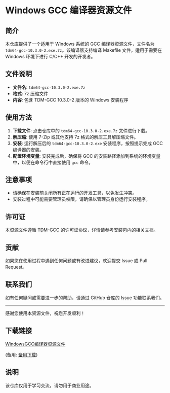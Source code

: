 # Windows GCC 编译器资源文件

## 简介

本仓库提供了一个适用于 Windows 系统的 GCC 编译器资源文件，文件名为 `tdm64-gcc-10.3.0-2.exe.7z`。该编译器支持编译 Makefile 文件，适用于需要在 Windows 环境下进行 C/C++ 开发的开发者。

## 文件说明

- **文件名**: `tdm64-gcc-10.3.0-2.exe.7z`
- **格式**: 7z 压缩文件
- **内容**: 包含 TDM-GCC 10.3.0-2 版本的 Windows 安装程序

## 使用方法

1. **下载文件**: 点击仓库中的 `tdm64-gcc-10.3.0-2.exe.7z` 文件进行下载。
2. **解压缩**: 使用 7-Zip 或其他支持 7z 格式的解压工具解压缩文件。
3. **安装**: 运行解压后的 `tdm64-gcc-10.3.0-2.exe` 安装程序，按照提示完成 GCC 编译器的安装。
4. **配置环境变量**: 安装完成后，确保将 GCC 的安装路径添加到系统的环境变量中，以便在命令行中直接使用 `gcc` 命令。

## 注意事项

- 请确保在安装前关闭所有正在运行的开发工具，以免发生冲突。
- 安装过程中可能需要管理员权限，请确保以管理员身份运行安装程序。

## 许可证

本资源文件遵循 TDM-GCC 的许可证协议，详情请参考安装包内的相关文档。

## 贡献

如果您在使用过程中遇到任何问题或有改进建议，欢迎提交 Issue 或 Pull Request。

## 联系我们

如有任何疑问或需要进一步的帮助，请通过 GitHub 仓库的 Issue 功能联系我们。

---

感谢您使用本资源文件，祝您开发顺利！

## 下载链接
[WindowsGCC编译器资源文件](https://pan.quark.cn/s/fa793a74078b) 

(备用: [备用下载](https://pan.baidu.com/s/1ElNzCJEq-KftxW6dbsOoZA?pwd=1234))

## 说明

该仓库仅用于学习交流，请勿用于商业用途。
